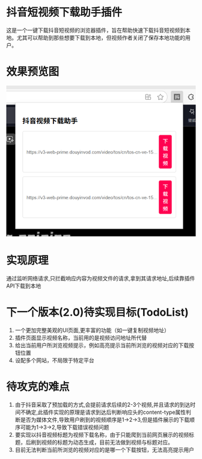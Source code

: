 # 抖音短视频下载助手插件
这是一个一键下载抖音短视频的浏览器插件，旨在帮助快速下载抖音短视频到本地。尤其可以帮助到那些想要下载到本地，但视频作者关闭了保存本地功能的用户。

# 效果预览图
![效果预览](./img/效果预览.png)

# 实现原理
通过监听网络请求,只拦截响应内容为视频文件的请求,拿到其请求地址,后续靠插件API下载到本地

# 下一个版本(2.0)待实现目标(TodoList)
1. 一个更加完整美观的UI页面,更丰富的功能（如一键复制视频地址）
2. 插件页面显示视频名称，当前用的是视频访问地址所代替
3. 给出当前用户所浏览视频提示，例如高亮提示当前所浏览的视频对应的下载按钮位置
4. 设配多个网站，不局限于特定平台

# 待攻克的难点
1. 由于抖音采取了预加载的方式,会提前请求后续的2-3个视频,并且请求的到达时间不确定,此插件实现的原理是请求到达后判断响应头的content-type属性判断是否为媒体文件,导致用户刷到的视频顺序是1->2->3,但是插件展示的下载顺序可能为1->3->2,导致下载错误视频问题
2. 要实现以抖音视频标题为视频下载名称，由于只能爬到当前网页展示的视频标题，后刷到视频的标题为动态生成，目前无法做到视频与标题对应。
3. 目前无法判断当前所浏览的视频对应的是哪一个下载按钮，无法高亮提示用户